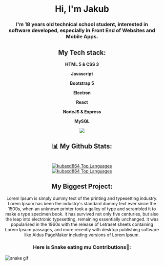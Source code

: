 <h1 align="center">Hi, I'm Jakub</h1>
<h3 align="center">I'm 18 years old technical school student, interested in software developed, especially in Front End of Websites and Mobile Apps.</h3>

<h2 align="center">My Tech stack:</h2>
<p align="center">
    <p align="center"><b>HTML 5 & CSS 3</b></p>
    <p align="center"><b>Javascript</b></p>
    <p align="center"><b>Bootstrap 5</b></p>
    <p align="center"><b>Electron</b></p>
    <p align="center"><b>React</b></p>
    <p align="center"><b>NodeJS & Express</b></p>
    <p align="center"><b>MySQL</b></p>
</p>

<p align="center">
  <a href="https://skillicons.dev">
    <img src="https://skillicons.dev/icons?i=html,css,js,bootstrap,electron,react,nodejs,express,mysql" />
  </a>
</p>


<h2 align="center">📊 My Github Stats:</h2>
<p align="center">
    <picture>
    <source 
      srcset="https://github-readme-stats.vercel.app/api?username=kubaxd864&show_icons=true&theme=react&hide_border=true&bg_color=0D1117"
      media="(prefers-color-scheme: dark)"
    />
    <source
      srcset="https://github-readme-stats.vercel.app/api?username=kubaxd864&show_icons=true"
      media="(prefers-color-scheme: light), (prefers-color-scheme: no-preference)"
    />
    <br/>
    <a href=""><img alt="kubaxd864 Top Languages" src="https://github-readme-stats.vercel.app/api?username=kubaxd864&show_icons=true&count_private=true&theme=react&hide_border=true&bg_color=0D1117" /></a>
    <br/>
    </picture>
    <picture>
    <source 
      srcset="https://github-readme-stats.vercel.app/api?username=kubaxd864&show_icons=true&theme=react&hide_border=true&bg_color=0D1117"
      media="(prefers-color-scheme: dark)"
    />
    <source
      srcset="https://github-readme-stats.vercel.app/api?username=kubaxd864&show_icons=true"
      media="(prefers-color-scheme: light), (prefers-color-scheme: no-preference)"
    />
      <a href=""><img alt="kubaxd864 Top Languages" src="https://github-readme-stats.vercel.app/api/top-langs/?username=kubaxd864&langs_count=8&count_private=true&layout=compact" /></a>
    </picture>
</p>

<h2 align="center">My Biggest Project:</h2>
<p align="center">
    Lorem Ipsum is simply dummy text of the printing and typesetting industry. Lorem Ipsum has been the industry's standard dummy text ever since the 1500s, when an unknown printer took a galley of type and scrambled it to make a type specimen book. It has survived not only five centuries, but also the leap into electronic typesetting, remaining essentially unchanged. It was popularised in the 1960s with the release of Letraset sheets containing Lorem Ipsum passages, and more recently with desktop publishing software like Aldus PageMaker including versions of Lorem Ipsum.
</p>

<h3 align="center">Here is Snake eating mu Contributions🐍:</h3>

![snake gif](https://github.com/YOUR_USERNAME/YOUR_USERNAME/blob/output/github-contribution-grid-snake.gif)